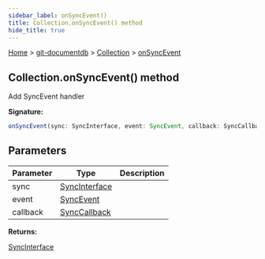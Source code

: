 ```yaml
---
sidebar_label: onSyncEvent()
title: Collection.onSyncEvent() method
hide_title: true
---
```


[Home](./index.md) &gt; [git-documentdb](./git-documentdb.md) &gt; [Collection](./git-documentdb.collection.md) &gt; [onSyncEvent](./git-documentdb.collection.onsyncevent_1.md)

## Collection.onSyncEvent() method

Add SyncEvent handler

<b>Signature:</b>

```typescript
onSyncEvent(sync: SyncInterface, event: SyncEvent, callback: SyncCallback): SyncInterface;
```

## Parameters

|  Parameter | Type | Description |
|  --- | --- | --- |
|  sync | [SyncInterface](./git-documentdb.syncinterface.md) |  |
|  event | [SyncEvent](./git-documentdb.syncevent.md) |  |
|  callback | [SyncCallback](./git-documentdb.synccallback.md) |  |

<b>Returns:</b>

[SyncInterface](./git-documentdb.syncinterface.md)

